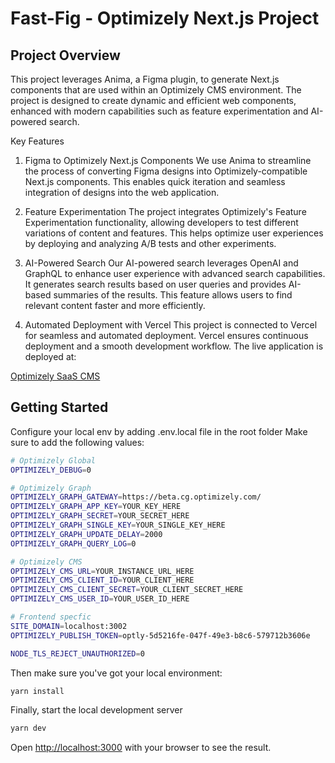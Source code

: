 # Fast-Fig - Optimizely Next.js Project
## Project Overview
This project leverages Anima, a Figma plugin, to generate Next.js components that are used within an Optimizely CMS environment. The project is designed to create dynamic and efficient web components, enhanced with modern capabilities such as feature experimentation and AI-powered search.

Key Features
1. Figma to Optimizely Next.js Components
We use Anima to streamline the process of converting Figma designs into Optimizely-compatible Next.js components. This enables quick iteration and seamless integration of designs into the web application.

2. Feature Experimentation
The project integrates Optimizely's Feature Experimentation functionality, allowing developers to test different variations of content and features. This helps optimize user experiences by deploying and analyzing A/B tests and other experiments.

3. AI-Powered Search
Our AI-powered search leverages OpenAI and GraphQL to enhance user experience with advanced search capabilities. It generates search results based on user queries and provides AI-based summaries of the results. This feature allows users to find relevant content faster and more efficiently.

4. Automated Deployment with Vercel
This project is connected to Vercel for seamless and automated deployment. Vercel ensures continuous deployment and a smooth development workflow. The live application is deployed at:

[Optimizely SaaS CMS](https://optimizely-saas-cms-plum.vercel.app/en)

## Getting Started

Configure your local env by adding .env.local file in the root folder
Make sure to add the following values:

```bash
# Optimizely Global
OPTIMIZELY_DEBUG=0

# Optimizely Graph
OPTIMIZELY_GRAPH_GATEWAY=https://beta.cg.optimizely.com/
OPTIMIZELY_GRAPH_APP_KEY=YOUR_KEY_HERE
OPTIMIZELY_GRAPH_SECRET=YOUR_SECRET_HERE
OPTIMIZELY_GRAPH_SINGLE_KEY=YOUR_SINGLE_KEY_HERE
OPTIMIZELY_GRAPH_UPDATE_DELAY=2000
OPTIMIZELY_GRAPH_QUERY_LOG=0

# Optimizely CMS
OPTIMIZELY_CMS_URL=YOUR_INSTANCE_URL_HERE
OPTIMIZELY_CMS_CLIENT_ID=YOUR_CLIENT_HERE
OPTIMIZELY_CMS_CLIENT_SECRET=YOUR_CLIENT_SECRET_HERE
OPTIMIZELY_CMS_USER_ID=YOUR_USER_ID_HERE

# Frontend specfic
SITE_DOMAIN=localhost:3002
OPTIMIZELY_PUBLISH_TOKEN=optly-5d5216fe-047f-49e3-b8c6-579712b3606e

NODE_TLS_REJECT_UNAUTHORIZED=0
```

Then make sure you've got your local environment:
```bash
yarn install
```

Finally, start the local development server
```bash
yarn dev
```

Open [http://localhost:3000](http://localhost:3000) with your browser to see the result.
